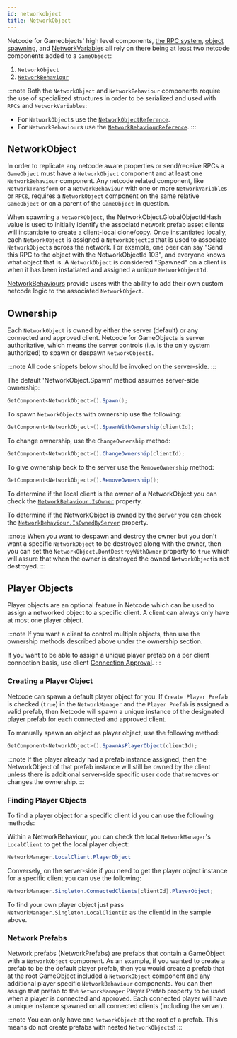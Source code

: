```yaml
---
id: networkobject
title: NetworkObject
---
```


Netcode for Gameobjects' high level components, [the RPC system](../advanced-topics/messaging-system.md), [object spawning](../basics/object-spawning), and [NetworkVariable](../basics/networkvariable)s all rely on there being at least two netcode components added to a `GameObject`: 
  1. `NetworkObject`
  2. [`NetworkBehaviour`](networkbehaviour.md)

:::note
Both the `NetworkObject` and `NetworkBehaviour` components require the use of specialized structures in order to be serialized and used with `RPC`s and `NetworkVariables`:

- For `NetworkObject`s use the [`NetworkObjectReference`](../api/Unity.Netcode.NetworkObjectReference).
- For `NetworkBehaviour`s use the [`NetworkBehaviourReference`](../api/Unity.Netcode.NetworkBehaviourReference.md).
:::

## NetworkObject

In order to replicate any netcode aware properties or send/receive RPCs a `GameObject` must have a `NetworkObject` component and at least one `NetworkBehaviour` component.  Any netcode related component, like `NetworkTransform` or a `NetworkBehaviour` with one or more `NetworkVariable`s or `RPC`s, requires a `NetworkObject` component on the same relative `GameObject` or on a parent of the `GameObject` in question.

When spawning a `NetworkObject`, the NetworkObject.GlobalObjectIdHash value is used to initially identify the associatd network prefab asset clients will instantiate to create a client-local clone/copy.  Once instantiated locally, each `NetworkObject` is assigned a `NetworkObjectId` that is used to associate `NetworkObject`s across the network. For example, one peer can say "Send this RPC to the object with the NetworkObjectId 103", and everyone knows what object that is. A `NetworkObject` is considered "Spawned" on a client is when it has been instatiated and assigned a unique `NetworkObjectId`.

[NetworkBehaviours](networkbehaviour.md) provide users with the ability to add their own custom netcode logic to the associated `NetworkObject`.

## Ownership

Each `NetworkObject` is owned by either the server (default) or any connected and approved client.  Netcode for GameObjects is server authoritative, which means the server controls (i.e. is the only system authorized) to spawn or despawn `NetworkObject`s.  

:::note
All code snippets below should be invoked on the server-side.
:::

The default 'NetworkObject.Spawn' method assumes server-side ownership:
```csharp
GetComponent<NetworkObject>().Spawn();
```

To spawn `NetworkObject`s with ownership use the following:
```csharp
GetComponent<NetworkObject>().SpawnWithOwnership(clientId);
```

To change ownership, use the `ChangeOwnership` method:

```csharp
GetComponent<NetworkObject>().ChangeOwnership(clientId);
```

To give ownership back to the server use the `RemoveOwnership` method:

```csharp
GetComponent<NetworkObject>().RemoveOwnership();
```

To determine if the local client is the owner of a NetworkObject you can check the [`NetworkBehaviour.IsOwner`](../api/Unity.Netcode.NetworkBehaviour#isowner) property.

To determine if the NetworkObject is owned by the server you can check the [`NetworkBehaviour.IsOwnedByServer`](../api/Unity.Netcode.NetworkBehaviour#isownedbyserver) property.

:::note
When you want to despawn and destroy the owner but you don't want a specific `NetworkObject` to be destroyed along with the owner, then you can set the `NetworkObject.DontDestroyWithOwner` property to `true` which will assure that when the owner is destroyed the owned `NetworkObject`is not destroyed.
:::

## Player Objects

Player objects are an optional feature in Netcode which can be used to assign a networked object to a specific client. A client can always only have at most one player object.

:::note
If you want a client to control multiple objects, then use the ownership methods described above under the ownership section.

If you want to be able to assign a unique player prefab on a per client connection basis, use client [Connection Approval](connection-approval).
:::

### Creating a Player Object

Netcode can spawn a default player object for you. If `Create Player Prefab` is checked (`true`) in the `NetworkManager` and the `Player Prefab` is assigned a valid prefab, then Netcode will spawn a unique instance of the designated player prefab for each connected and approved client.

To manually spawn an object as player object, use the following method:

```csharp
GetComponent<NetworkObject>().SpawnAsPlayerObject(clientId);
```
:::note
If the player already had a prefab instance assigned, then the NetworkObject of that prefab instance will still be owned by the client unless there is additional server-side specific user code that removes or changes the ownership.
:::

### Finding Player Objects

To find a player object for a specific client id you can use the following methods:

Within a NetworkBehaviour, you can check the local `NetworkManager`'s `LocalClient` to get the local player object:

```csharp
NetworkManager.LocalClient.PlayerObject
```

Conversely, on the server-side if you need to get the player object instance for a specific client you can use the following:

```csharp
NetworkManager.Singleton.ConnectedClients[clientId].PlayerObject;
```

To find your own player object just pass `NetworkManager.Singleton.LocalClientId` as the clientId in the sample above.

### Network Prefabs
Network prefabs (NetworkPrefabs) are prefabs that contain a GameObject with a `NetworkObject` component.  As an example, if you wanted to create a prefab to be the default player prefab, then you would create a prefab that at the root GameObject included a `NetworkObject` component and any additional player specific `NetworkBehaviour` components.  You can then assign that prefab to the `NetworkManager` Player Prefab property to be used when a player is connected and approved.  Each connected player will have a unique instance spawned on all connected clients (including the server).

:::note
You can only have one `NetworkObject` at the root of a prefab.  This means do not create prefabs with nested `NetworkObjects`!
:::
